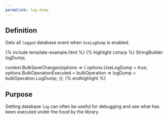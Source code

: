 ```yaml
---
permalink: log-dump
---
```


## Definition
Gets all `logged` database event when `UseLogDump` is enabled.

{% include template-example.html %} 
{% highlight csharp %}
StringBuilder logDump;

context.BulkSaveChanges(options =>
{
	options.UseLogDump = true;
	options.BulkOperationExecuted = bulkOperation => logDump = bulkOperation.LogDump;
});
{% endhighlight %}


## Purpose
Getting database `log` can often be useful for debugging and see what has been executed under the hood by the library.